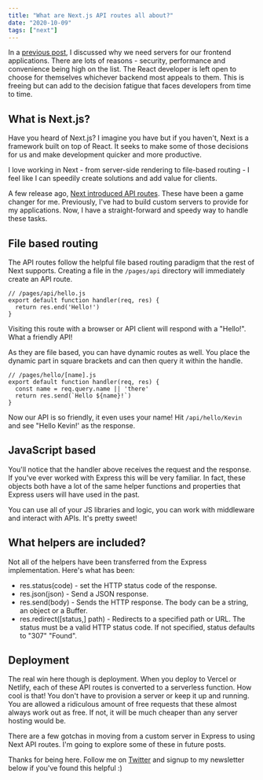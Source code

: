 ```yaml
---
title: "What are Next.js API routes all about?"
date: "2020-10-09"
tags: ["next"]
---
```


In a [previous post](https://kevincunningham.co.uk/posts/why-does-your-frontend-application-need-a-server), I discussed why we need servers for our frontend applications. There are lots of reasons - security, performance and convenience being high on the list. The React developer is left open to choose for themselves whichever backend most appeals to them. This is freeing but can add to the decision fatigue that faces developers from time to time.

## What is Next.js?

Have you heard of Next.js? I imagine you have but if you haven't, Next is a framework built on top of React. It seeks to make some of those decisions for us and make development quicker and more productive.

I love working in Next - from server-side rendering to file-based routing - I feel like I can speedily create solutions and add value for clients.

A few release ago, [Next introduced API routes](https://nextjs.org/docs/api-routes/introduction). These have been a game changer for me. Previously, I've had to build custom servers to provide for my applications. Now, I have a straight-forward and speedy way to handle these tasks.

## File based routing

The API routes follow the helpful file based routing paradigm that the rest of Next supports. Creating a file in the `/pages/api` directory will immediately create an API route.

```
// /pages/api/hello.js
export default function handler(req, res) {
  return res.end('Hello!')
}
```

Visiting this route with a browser or API client will respond with a "Hello!". What a friendly API!

As they are file based, you can have dynamic routes as well. You place the dynamic part in square brackets and can then query it within the handle.

```
// /pages/hello/[name].js
export default function handler(req, res) {
  const name = req.query.name || 'there'
  return res.send(`Hello ${name}!`)
}
```

Now our API is so friendly, it even uses your name! Hit `/api/hello/Kevin` and see "Hello Kevin!' as the response.

## JavaScript based

You'll notice that the handler above receives the request and the response. If you've ever worked with Express this will be very familiar. In fact, these objects both have a lot of the same helper functions and properties that Express users will have used in the past.

You can use all of your JS libraries and logic, you can work with middleware and interact with APIs. It's pretty sweet!

## What helpers are included?

Not all of the helpers have been transferred from the Express implementation. Here's what has been:

- res.status(code) - set the HTTP status code of the response.
- res.json(json) - Send a JSON response.
- res.send(body) - Sends the HTTP response. The body can be a string, an object or a Buffer.
- res.redirect(\[status,\] path) - Redirects to a specified path or URL. The status must be a valid HTTP status code. If not specified, status defaults to "307" "Found".

## Deployment

The real win here though is deployment. When you deploy to Vercel or Netlify, each of these API routes is converted to a serverless function. How cool is that! You don't have to provision a server or keep it up and running. You are allowed a ridiculous amount of free requests that these almost always work out as free. If not, it will be much cheaper than any server hosting would be.

There are a few gotchas in moving from a custom server in Express to using Next API routes. I'm going to explore some of these in future posts.

Thanks for being here. Follow me on [Twitter](https://www.twitter.com/dolearning) and signup to my newsletter below if you've found this helpful :)
